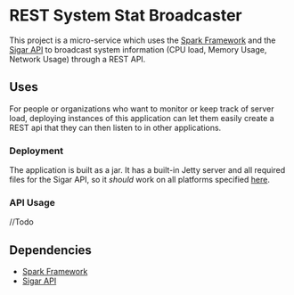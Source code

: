 # REST System Stat Broadcaster

This project is a micro-service which uses the [Spark Framework](http://sparkjava.com) and the [Sigar API](http://sigar.hyperic.com) to broadcast system information (CPU load, Memory Usage, Network Usage) through a REST API.

## Uses

For people or organizations who want to monitor or keep track of server load, deploying instances of this application can let them easily create a REST api that they can then listen to in other applications.

### Deployment

The application is built as a jar. It has a built-in Jetty server and all required files for the Sigar API, so it *should* work on all platforms specified [here](https://support.hyperic.com/display/SIGAR/Home#Home-binaries).

### API Usage

//Todo

## Dependencies

- [Spark Framework](http://sparkjava.com)
- [Sigar API](http://sigar.hyeric.com)
